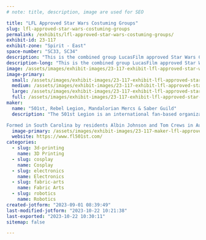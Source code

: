 ```yaml
---
# note: title, description, image are used for SEO

title: "LFL Approved Star Wars Costuming Groups"
slug: lfl-approved-star-wars-costuming-groups
permalink: /exhibits/lfl-approved-star-wars-costuming-groups/
exhibit-id: 23-117
exhibit-zone: "Spirit - East"
space-number: "SC33, SC34"
description: "This is the combined group LucasFilm approved Star Wars Costuming Clubs. "
description-long: "This is the combined group LucasFilm approved Star Wars Costuming Clubs. Including 501st Legion, Rebel Legion, Southern R2 Builders, Saber Guild, Dark Empire and the Mandalorian Mercs. "
image: /assets/images/exhibit-images/23-117-exhibit-lfl-approved-star-wars-costuming-groups-43-facebook-1693571428671-7103353417560587821-1770-large.jpg
image-primary: 
  small: /assets/images/exhibit-images/23-117-exhibit-lfl-approved-star-wars-costuming-groups-43-facebook-1693571428671-7103353417560587821-1770-small.jpg
  medium: /assets/images/exhibit-images/23-117-exhibit-lfl-approved-star-wars-costuming-groups-43-facebook-1693571428671-7103353417560587821-1770-medium.jpg
  large: /assets/images/exhibit-images/23-117-exhibit-lfl-approved-star-wars-costuming-groups-43-facebook-1693571428671-7103353417560587821-1770-large.jpg
  full: /assets/images/exhibit-images/23-117-exhibit-lfl-approved-star-wars-costuming-groups-43-facebook-1693571428671-7103353417560587821-1770-full.jpg
maker: 
  name: "501st, Rebel Legion, Mandalorian Mercs & Saber Guild"
  description: "The 501st Legion is an international fan-based organization dedicated to the construction and wearing of screen-accurate replicas of Imperial Stormtrooper armor, Sith Lords, Clone Troopers, bounty hunters, and other villains from the Star Wars universe. The 501st Legion, called by its nickname Vader's Fist, is made up entirely of volunteers.

Formed in South Carolina by residents Albin Johnson and Tom Crews in August 1997, the Legion now has over 14,000 active members worldwide, with over 26,000 approved costumes. The Legion is active on 6 continents, with local units known as Garrisons and Outposts in over 60 countries.[3] Legion members make appearances at casual, promotional, and charitable events, often at the request of Lucasfilm's Fan Events department. Although not officially affiliated with the Walt Disney Company or Lucasfilm LLC., the 501st Legion is Lucasfilm's preferred Imperial costuming organization,[4] and its members were featured as extras in the official series "
  image-primary: /assets/images/exhibit-images/23-117-maker-lfl-approved-star-wars-costuming-groups-facebook-1693571428671-7103353417560587821-medium.jpg
  website: https://www.fl501st.com/
categories: 
  - slug: 3d-printing
    name: 3D Printing
  - slug: cosplay
    name: Cosplay
  - slug: electronics
    name: Electronics
  - slug: fabric-arts
    name: Fabric Arts
  - slug: robotics
    name: Robotics
created-jotform: "2023-09-01 08:39:49"
last-modified-jotform: "2023-10-22 10:21:38"
last-exported: "2023-10-22 10:30:11"
sitemap: false

---
```

